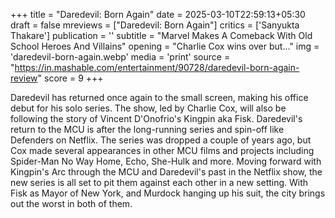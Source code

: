 +++
title = "Daredevil: Born Again"
date = 2025-03-10T22:59:13+05:30
draft = false
mreviews = ["Daredevil: Born Again"]
critics = ['Sanyukta Thakare']
publication = ''
subtitle = "Marvel Makes A Comeback With Old School Heroes And Villains"
opening = "Charlie Cox wins over but..."
img = 'daredevil-born-again.webp'
media = 'print'
source = "https://in.mashable.com/entertainment/90728/daredevil-born-again-review"
score = 9
+++

Daredevil has returned once again to the small screen, making his office debut for his solo series. The show, led by Charlie Cox, will also be following the story of Vincent D'Onofrio's Kingpin aka Fisk. Daredevil's return to the MCU is after the long-running series and spin-off like Defenders on Netflix. The series was dropped a couple of years ago, but Cox made several appearances in other MCU films and projects including Spider-Man No Way Home, Echo, She-Hulk and more. Moving forward with Kingpin's Arc through the MCU and Daredevil's past in the Netflix show, the new series is all set to pit them against each other in a new setting. With Fisk as Mayor of New York, and Murdock hanging up his suit, the city brings out the worst in both of them.
